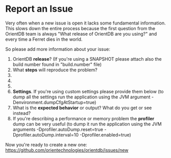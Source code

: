 # Report an Issue

Very often when a new issue is open it lacks some fundamental information. This slows down the entire process because the first question from the OrientDB team is always "What release of OrientDB are you using?" and every time a Ferret dies in the world.

So please add more information about your issue:

1. OrientDB **release**? (If you're using a SNAPSHOT please attach also the build number found in "build.number" file)
2. What **steps** will reproduce the problem?
 1.
 2.
 3.
3. **Settings**. If you're using custom settings please provide them below (to dump all the settings run the application using the JVM argument -Denvironment.dumpCfgAtStartup=true)
4. What is the **expected behavior** or output? What do you get or see instead?
5. If you're describing a performance or memory problem the **profiler** dump can be very useful (to dump it run the application using the JVM arguments -Dprofiler.autoDump.reset=true -Dprofiler.autoDump.interval=10 -Dprofiler.enabled=true)

Now you're ready to create a new one: https://github.com/orientechnologies/orientdb/issues/new
